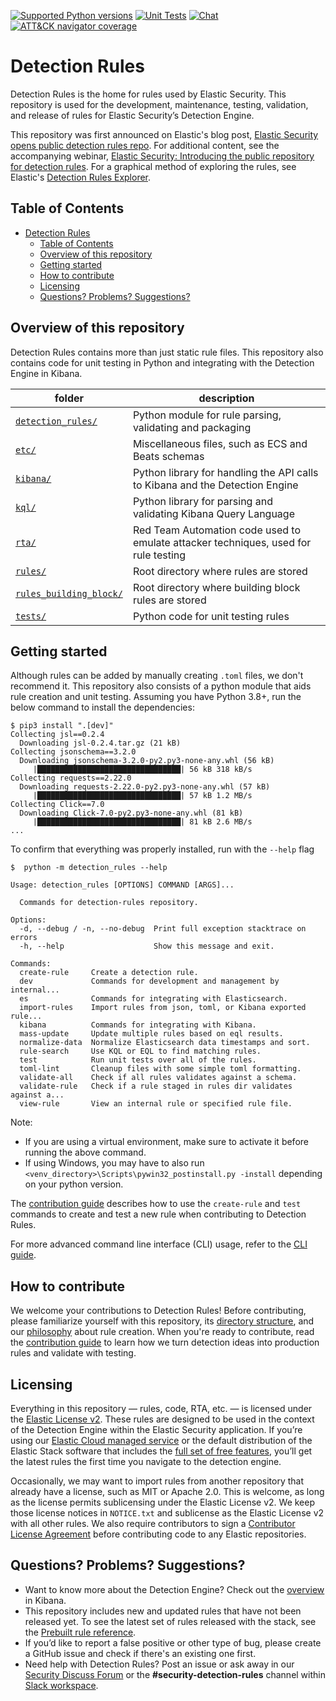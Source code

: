 [![Supported Python versions](https://img.shields.io/badge/python-3.8+-yellow.svg)](https://www.python.org/downloads/)
[![Unit Tests](https://github.com/elastic/detection-rules/workflows/Unit%20Tests/badge.svg)](https://github.com/elastic/detection-rules/actions)
[![Chat](https://img.shields.io/badge/chat-%23security--detection--rules-blueviolet)](https://ela.st/slack)
[![ATT&CK navigator coverage](https://img.shields.io/badge/ATT&CK-Navigator-red.svg)](https://ela.st/detection-rules-navigator)

# Detection Rules

Detection Rules is the home for rules used by Elastic Security. This repository is used for the development, maintenance, testing, validation, and release of rules for Elastic Security’s Detection Engine.

This repository was first announced on Elastic's blog post, [Elastic Security opens public detection rules repo](https://elastic.co/blog/elastic-security-opens-public-detection-rules-repo). For additional content, see the accompanying webinar, [Elastic Security: Introducing the public repository for detection rules](https://www.elastic.co/webinars/introducing-the-public-repository-for-detection-rules). For a graphical method of exploring the rules, see Elastic's [Detection Rules Explorer](https://elastic.github.io/detection-rules-explorer/).


## Table of Contents
- [Detection Rules](#detection-rules)
  - [Table of Contents](#table-of-contents)
  - [Overview of this repository](#overview-of-this-repository)
  - [Getting started](#getting-started)
  - [How to contribute](#how-to-contribute)
  - [Licensing](#licensing)
  - [Questions? Problems? Suggestions?](#questions-problems-suggestions)


## Overview of this repository

Detection Rules contains more than just static rule files. This repository also contains code for unit testing in Python and integrating with the Detection Engine in Kibana.

| folder                                          |  description                                                                        |
|------------------------------------------------ |------------------------------------------------------------------------------------ |
| [`detection_rules/`](detection_rules)           | Python module for rule parsing, validating and packaging                            |
| [`etc/`](detection_rules/etc)                   | Miscellaneous files, such as ECS and Beats schemas                                  |
| [`kibana/`](kibana)                             | Python library for handling the API calls to Kibana and the Detection Engine        |
| [`kql/`](kql)                                   | Python library for parsing and validating Kibana Query Language                     |
| [`rta/`](rta)                                   | Red Team Automation code used to emulate attacker techniques, used for rule testing |
| [`rules/`](rules)                               | Root directory where rules are stored                                               |
| [`rules_building_block/`](rules_building_block) | Root directory where building block rules are stored                                |
| [`tests/`](tests)                               | Python code for unit testing rules                                                  |


## Getting started

Although rules can be added by manually creating `.toml` files, we don't recommend it. This repository also consists of a python module that aids rule creation and unit testing. Assuming you have Python 3.8+, run the below command to install the dependencies:
```console
$ pip3 install ".[dev]"
Collecting jsl==0.2.4
  Downloading jsl-0.2.4.tar.gz (21 kB)
Collecting jsonschema==3.2.0
  Downloading jsonschema-3.2.0-py2.py3-none-any.whl (56 kB)
     |████████████████████████████████| 56 kB 318 kB/s
Collecting requests==2.22.0
  Downloading requests-2.22.0-py2.py3-none-any.whl (57 kB)
     |████████████████████████████████| 57 kB 1.2 MB/s
Collecting Click==7.0
  Downloading Click-7.0-py2.py3-none-any.whl (81 kB)
     |████████████████████████████████| 81 kB 2.6 MB/s
...
```

To confirm that everything was properly installed, run with the `--help` flag
```console
$  python -m detection_rules --help

Usage: detection_rules [OPTIONS] COMMAND [ARGS]...

  Commands for detection-rules repository.

Options:
  -d, --debug / -n, --no-debug  Print full exception stacktrace on errors
  -h, --help                    Show this message and exit.

Commands:
  create-rule     Create a detection rule.
  dev             Commands for development and management by internal...
  es              Commands for integrating with Elasticsearch.
  import-rules    Import rules from json, toml, or Kibana exported rule...
  kibana          Commands for integrating with Kibana.
  mass-update     Update multiple rules based on eql results.
  normalize-data  Normalize Elasticsearch data timestamps and sort.
  rule-search     Use KQL or EQL to find matching rules.
  test            Run unit tests over all of the rules.
  toml-lint       Cleanup files with some simple toml formatting.
  validate-all    Check if all rules validates against a schema.
  validate-rule   Check if a rule staged in rules dir validates against a...
  view-rule       View an internal rule or specified rule file.
```

Note:
- If you are using a virtual environment, make sure to activate it before running the above command.
- If using Windows, you may have to also run `<venv_directory>\Scripts\pywin32_postinstall.py -install` depending on your python version.

The [contribution guide](CONTRIBUTING.md) describes how to use the `create-rule` and `test` commands to create and test a new rule when contributing to Detection Rules.

For more advanced command line interface (CLI) usage, refer to the [CLI guide](CLI.md).

## How to contribute

We welcome your contributions to Detection Rules! Before contributing, please familiarize yourself with this repository, its [directory structure](#overview-of-this-repository), and our [philosophy](PHILOSOPHY.md) about rule creation. When you're ready to contribute, read the [contribution guide](CONTRIBUTING.md) to learn how we turn detection ideas into production rules and validate with testing.

## Licensing

Everything in this repository — rules, code, RTA, etc. — is licensed under the [Elastic License v2](LICENSE.txt). These rules are designed to be used in the context of the Detection Engine within the Elastic Security application. If you’re using our [Elastic Cloud managed service](https://www.elastic.co/cloud/) or the default distribution of the Elastic Stack software that includes the [full set of free features](https://www.elastic.co/subscriptions), you’ll get the latest rules the first time you navigate to the detection engine.

Occasionally, we may want to import rules from another repository that already have a license, such as MIT or Apache 2.0. This is welcome, as long as the license permits sublicensing under the Elastic License v2. We keep those license notices in `NOTICE.txt` and sublicense as the Elastic License v2 with all other rules. We also require contributors to sign a [Contributor License Agreement](https://www.elastic.co/contributor-agreement) before contributing code to any Elastic repositories.

## Questions? Problems? Suggestions?

- Want to know more about the Detection Engine? Check out the [overview](https://www.elastic.co/guide/en/siem/guide/current/detection-engine-overview.html) in Kibana.
- This repository includes new and updated rules that have not been released yet. To see the latest set of rules released with the stack, see the [Prebuilt rule reference](https://www.elastic.co/guide/en/security/current/prebuilt-rules-changelog.html).
- If you’d like to report a false positive or other type of bug, please create a GitHub issue and check if there's an existing one first.
- Need help with Detection Rules? Post an issue or ask away in our [Security Discuss Forum](https://discuss.elastic.co/c/security/) or the **#security-detection-rules** channel within [Slack workspace](https://www.elastic.co/blog/join-our-elastic-stack-workspace-on-slack).
